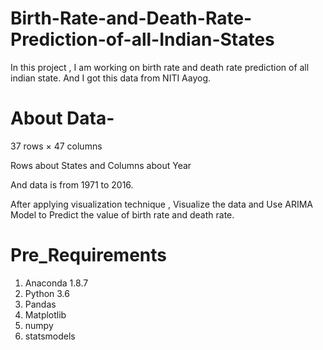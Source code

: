 # Birth-Rate-and-Death-Rate-Prediction-of-all-Indian-States

In this project , I am working on birth rate and death rate prediction of all indian state.
And I got this data from NITI Aayog.

# About Data-
37 rows × 47 columns

Rows about States and Columns about Year

And data is from 1971 to 2016.

After applying visualization technique , Visualize the data and Use ARIMA Model to Predict the value of birth rate and death rate.

# Pre_Requirements
1. Anaconda 1.8.7
2. Python 3.6
3. Pandas
4. Matplotlib
5. numpy
6. statsmodels


